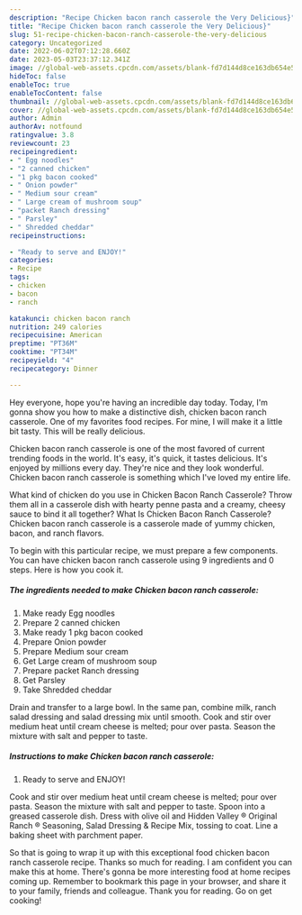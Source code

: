 ```yaml
---
description: "Recipe Chicken bacon ranch casserole the Very Delicious}"
title: "Recipe Chicken bacon ranch casserole the Very Delicious}"
slug: 51-recipe-chicken-bacon-ranch-casserole-the-very-delicious
category: Uncategorized
date: 2022-06-02T07:12:28.660Z
date: 2023-05-03T23:37:12.341Z
image: //global-web-assets.cpcdn.com/assets/blank-fd7d144d8ce163db654e5a02c40b08a2775adb7897d16e4062681dc7e1b2800f.png
hideToc: false
enableToc: true
enableTocContent: false
thumbnail: //global-web-assets.cpcdn.com/assets/blank-fd7d144d8ce163db654e5a02c40b08a2775adb7897d16e4062681dc7e1b2800f.png
cover: //global-web-assets.cpcdn.com/assets/blank-fd7d144d8ce163db654e5a02c40b08a2775adb7897d16e4062681dc7e1b2800f.png
author: Admin
authorAv: notfound
ratingvalue: 3.8
reviewcount: 23
recipeingredient:
- " Egg noodles"
- "2 canned chicken"
- "1 pkg bacon cooked"
- " Onion powder"
- " Medium sour cream"
- " Large cream of mushroom soup"
- "packet Ranch dressing"
- " Parsley"
- " Shredded cheddar"
recipeinstructions:

- "Ready to serve and ENJOY!"
categories:
- Recipe
tags:
- chicken
- bacon
- ranch

katakunci: chicken bacon ranch 
nutrition: 249 calories
recipecuisine: American
preptime: "PT36M"
cooktime: "PT34M"
recipeyield: "4"
recipecategory: Dinner

---
```



Hey everyone, hope you're having an incredible day today. Today, I'm gonna show you how to make a distinctive dish, chicken bacon ranch casserole. One of my favorites food recipes. For mine, I will make it a little bit tasty. This will be really delicious.

Chicken bacon ranch casserole is one of the most favored of current trending foods in the world. It's easy, it's quick, it tastes delicious. It's enjoyed by millions every day. They're nice and they look wonderful. Chicken bacon ranch casserole is something which I've loved my entire life.

What kind of chicken do you use in Chicken Bacon Ranch Casserole? Throw them all in a casserole dish with hearty penne pasta and a creamy, cheesy sauce to bind it all together? What Is Chicken Bacon Ranch Casserole? Chicken bacon ranch casserole is a casserole made of yummy chicken, bacon, and ranch flavors.


To begin with this particular recipe, we must prepare a few components. You can have chicken bacon ranch casserole using 9 ingredients and 0 steps. Here is how you cook it.

<!--inarticleads1-->

##### The ingredients needed to make Chicken bacon ranch casserole:

1. Make ready  Egg noodles
1. Prepare 2 canned chicken
1. Make ready 1 pkg bacon cooked
1. Prepare  Onion powder
1. Prepare  Medium sour cream
1. Get  Large cream of mushroom soup
1. Prepare packet Ranch dressing
1. Get  Parsley
1. Take  Shredded cheddar


Drain and transfer to a large bowl. In the same pan, combine milk, ranch salad dressing and salad dressing mix until smooth. Cook and stir over medium heat until cream cheese is melted; pour over pasta. Season the mixture with salt and pepper to taste. 

<!--inarticleads2-->

##### Instructions to make Chicken bacon ranch casserole:


1. Ready to serve and ENJOY!

Cook and stir over medium heat until cream cheese is melted; pour over pasta. Season the mixture with salt and pepper to taste. Spoon into a greased casserole dish. Dress with olive oil and Hidden Valley ® Original Ranch ® Seasoning, Salad Dressing &amp; Recipe Mix, tossing to coat. Line a baking sheet with parchment paper. 

So that is going to wrap it up with this exceptional food chicken bacon ranch casserole recipe. Thanks so much for reading. I am confident you can make this at home. There's gonna be more interesting food at home recipes coming up. Remember to bookmark this page in your browser, and share it to your family, friends and colleague. Thank you for reading. Go on get cooking!
